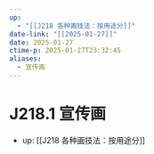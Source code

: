 ```yaml
---
up:
  - "[[J218 各种画技法：按用途分]]"
date-link: "[[2025-01-27]]"
date: 2025-01-27
ctime-p: 2025-01-27T23:32:45
aliases:
  - 宣传画
---
```


# J218.1 宣传画

- up: [[J218 各种画技法：按用途分]]
